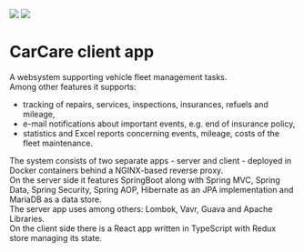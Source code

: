 [![](https://jitci.com/gh/kacperkasztelanic/carcare-client/svg)](https://jitci.com/gh/kacperkasztelanic/carcare-client)
[![](https://jitpack.io/v/kacperkasztelanic/carcare-client.svg)](https://jitpack.io/#kacperkasztelanic/carcare-client)

# CarCare client app
A websystem supporting vehicle fleet management tasks.  
Among other features it supports:
- tracking of repairs, services, inspections, insurances, refuels and mileage,
- e-mail notifications about important events, e.g. end of insurance policy,
- statistics and Excel reports concerning events, mileage, costs of the fleet maintenance.

The system consists of two separate apps - server and client - deployed in Docker containers behind a NGINX-based reverse proxy.   
On the server side it features SpringBoot along with Spring MVC, Spring Data, Spring Security, Spring AOP, Hibernate as an JPA implementation and MariaDB as a data store.  
The server app uses among others: Lombok, Vavr, Guava and Apache Libraries.  
On the client side there is a React app written in TypeScript with Redux store managing its state. 
